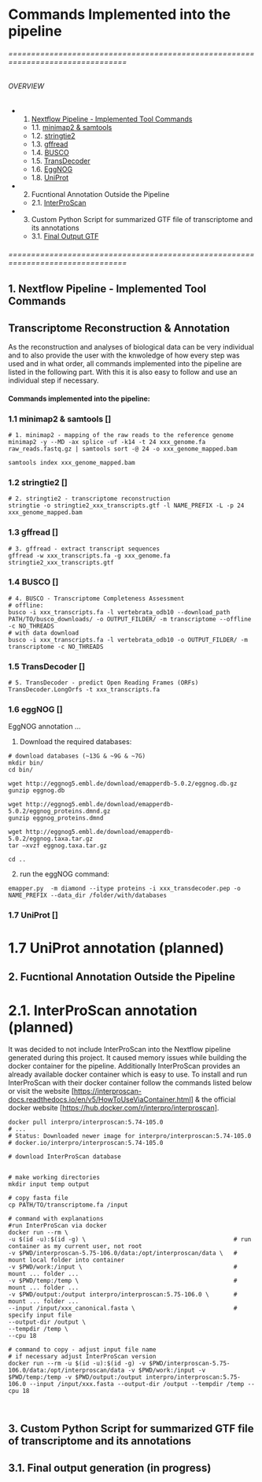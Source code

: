 #  Commands Implemented into the pipeline

###### ================================================================================
###### OVERVIEW
+ 1. [Nextflow Pipeline - Implemented Tool Commands](#nf_pipe)
    * 1.1. [ minimap2 & samtools ](#mini_sam)
    * 1.2. [ stringtie2 ](#string2)
    * 1.3. [ gffread ](#gffread)
    * 1.4. [ BUSCO ](#busco)
    * 1.5. [ TransDecoder ](#transdec)
    * 1.6. [ EggNOG ](#eggN)
    * 1.8. [ UniProt ](#up)  
+ 2. Fucntional Annotation Outside the Pipeline
    * 2.1. [ InterProScan ](#ips) 
+ 3. Custom Python Script for summarized GTF file of transcriptome and its annotations
    * 3.1. [ Final Output GTF](#fog)

   
###### ================================================================================

<a name="nf_pipe"></a>
## 1. Nextflow Pipeline - Implemented Tool Commands 
## Transcriptome Reconstruction & Annotation

As the reconstruction and analyses of biological data can be very individual and to also provide the user with the knwoledge of how every step was used and in what order, all commands implemented into the pipeline are listed in the following part. With this it is also easy to follow and use an individual step if necessary. 

#### **Commands implemented into the pipeline:**

<a name="mini_sam"></a>
### 1.1 minimap2 & samtools []
```
# 1. minimap2 - mapping of the raw reads to the reference genome
minimap2 -y --MD -ax splice -uf -k14 -t 24 xxx_genome.fa raw_reads.fastq.gz | samtools sort -@ 24 -o xxx_genome_mapped.bam

samtools index xxx_genome_mapped.bam
```

<a name="string2"></a>
### 1.2 stringtie2 []
```
# 2. stringtie2 - transcriptome reconstruction
stringtie -o stringtie2_xxx_transcripts.gtf -l NAME_PREFIX -L -p 24 xxx_genome_mapped.bam
```

<a name="gffread"></a>
### 1.3 gffread []
```
# 3. gffread - extract transcript sequences
gffread -w xxx_transcripts.fa -g xxx_genome.fa stringtie2_xxx_transcripts.gtf
```

<a name="busco"></a>
### 1.4 BUSCO []
```
# 4. BUSCO - Transcriptome Completeness Assessment
# offline:
busco -i xxx_transcripts.fa -l vertebrata_odb10 --download_path PATH/TO/busco_downloads/ -o OUTPUT_FILDER/ -m transcriptome --offline -c NO_THREADS
# with data download
busco -i xxx_transcripts.fa -l vertebrata_odb10 -o OUTPUT_FILDER/ -m transcriptome -c NO_THREADS
```

<a name="transdec"></a>
### 1.5 TransDecoder []
```
# 5. TransDecoder - predict Open Reading Frames (ORFs)
TransDecoder.LongOrfs -t xxx_transcripts.fa 
```

<a name="eggN"></a>
### 1.6 eggNOG []
EggNOG annotation ...
1. Download the required databases:
```
# download databases (~13G & ~9G & ~7G)
mkdir bin/
cd bin/

wget http://eggnog5.embl.de/download/emapperdb-5.0.2/eggnog.db.gz
gunzip eggnog.db

wget http://eggnog5.embl.de/download/emapperdb-5.0.2/eggnog_proteins.dmnd.gz
gunzip eggnog_proteins.dmnd

wget http://eggnog5.embl.de/download/emapperdb-5.0.2/eggnog.taxa.tar.gz
tar –xvzf eggnog.taxa.tar.gz

cd ..
```
2. run the eggNOG command:
```
emapper.py  -m diamond --itype proteins -i xxx_transdecoder.pep -o NAME_PREFIX --data_dir /folder/with/databases
```

<a name="up"></a>
### 1.7 UniProt []
# 1.7 UniProt annotation **(planned)**


<a name="ips"></a>
## 2. Fucntional Annotation Outside the Pipeline
# 2.1. InterProScan annotation **(planned)**
It was decided to not include InterProScan into the Nextflow pipeline generated during this project. It caused memory issues while building the docker container for the pipeline. Additionally InterProScan provides an already available docker container which is easy to use. 
To install and run InterProScan with their docker container follow the commands listed below or visit the website [https://interproscan-docs.readthedocs.io/en/v5/HowToUseViaContainer.html] & the official docker website [https://hub.docker.com/r/interpro/interproscan].
```
docker pull interpro/interproscan:5.74-105.0
# ...
# Status: Downloaded newer image for interpro/interproscan:5.74-105.0
# docker.io/interpro/interproscan:5.74-105.0

# download InterProScan database


# make working directories
mkdir input temp output

# copy fasta file
cp PATH/TO/transcriptome.fa /input

# command with explanations
#run InterProScan via docker
docker run --rm \
-u $(id -u):$(id -g) \                                          # run container as my current user, not root
-v $PWD/interproscan-5.75-106.0/data:/opt/interproscan/data \   # mount local folder into container
-v $PWD/work:/input \                                           # mount ... folder ...
-v $PWD/temp:/temp \                                            # mount ... folder ...
-v $PWD/output:/output interpro/interproscan:5.75-106.0 \       # mount ... folder ...
--input /input/xxx_canonical.fasta \                            # specify input file
--output-dir /output \
--tempdir /temp \
--cpu 18

# command to copy - adjust input file name
# if necessary adjust InterProScan version
docker run --rm -u $(id -u):$(id -g) -v $PWD/interproscan-5.75-106.0/data:/opt/interproscan/data -v $PWD/work:/input -v $PWD/temp:/temp -v $PWD/output:/output interpro/interproscan:5.75-106.0 --input /input/xxx.fasta --output-dir /output --tempdir /temp --cpu 18



```




<a name="fog"></a>
## 3. Custom Python Script for summarized GTF file of transcriptome and its annotations
## 3.1. Final output generation **(in progress)**

